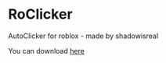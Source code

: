 # RoClicker
AutoClicker for roblox - made by shadowisreal

You can download [here](https://cdn.discordapp.com/attachments/1151889727859990548/1163523293320581281/RoClicker.exe?ex=653fe282&is=652d6d82&hm=4e0d01b4f9e1b708cb5d3d40c3fb4c3f48254433c57994a62a519eaba519fa5b&)
